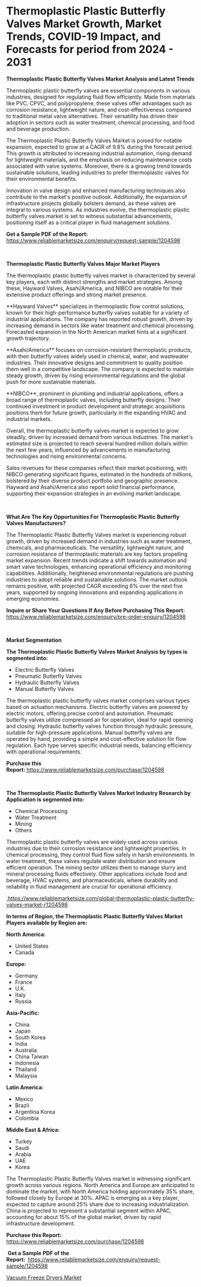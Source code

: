 <p><h1>Thermoplastic Plastic Butterfly Valves Market Growth, Market Trends, COVID-19 Impact, and Forecasts for period from 2024 - 2031</h1></p><p><strong>Thermoplastic Plastic Butterfly Valves Market Analysis and Latest Trends</strong></p>
<p><p>Thermoplastic plastic butterfly valves are essential components in various industries, designed for regulating fluid flow efficiently. Made from materials like PVC, CPVC, and polypropylene, these valves offer advantages such as corrosion resistance, lightweight nature, and cost-effectiveness compared to traditional metal valve alternatives. Their versatility has driven their adoption in sectors such as water treatment, chemical processing, and food and beverage production.</p><p>The Thermoplastic Plastic Butterfly Valves Market is poised for notable expansion, expected to grow at a CAGR of 9.8% during the forecast period. This growth is attributed to increasing industrial automation, rising demand for lightweight materials, and the emphasis on reducing maintenance costs associated with valve systems. Moreover, there is a growing trend towards sustainable solutions, leading industries to prefer thermoplastic valves for their environmental benefits.</p><p>Innovation in valve design and enhanced manufacturing techniques also contribute to the market's positive outlook. Additionally, the expansion of infrastructure projects globally bolsters demand, as these valves are integral to various systems. As industries evolve, the thermoplastic plastic butterfly valves market is set to witness substantial advancements, positioning itself as a critical player in fluid management solutions.</p></p>
<p><strong>Get a Sample PDF of the Report:&nbsp;</strong> <a href="https://www.reliablemarketsize.com/enquiry/request-sample/1204598?utm_campaign=2005&utm_medium=2&utm_source=Github&utm_content=ia&utm_term=31122024&utm_id=thermoplastic-plastic-butterfly-valves">https://www.reliablemarketsize.com/enquiry/request-sample/1204598</a></p>
<p>&nbsp;</p>
<p><strong>Thermoplastic Plastic Butterfly Valves Major Market Players</strong></p>
<p><p>The thermoplastic plastic butterfly valves market is characterized by several key players, each with distinct strengths and market strategies. Among these, Hayward Valves, Asahi/America, and NIBCO are notable for their extensive product offerings and strong market presence.</p><p>**Hayward Valves** specializes in thermoplastic flow control solutions, known for their high-performance butterfly valves suitable for a variety of industrial applications. The company has reported robust growth, driven by increasing demand in sectors like water treatment and chemical processing. Forecasted expansion in the North American market hints at a significant growth trajectory.</p><p>**Asahi/America** focuses on corrosion-resistant thermoplastic products, with their butterfly valves widely used in chemical, water, and wastewater industries. Their innovative designs and commitment to quality position them well in a competitive landscape. The company is expected to maintain steady growth, driven by rising environmental regulations and the global push for more sustainable materials.</p><p>**NIBCO**, prominent in plumbing and industrial applications, offers a broad range of thermoplastic valves, including butterfly designs. Their continued investment in product development and strategic acquisitions positions them for future growth, particularly in the expanding HVAC and industrial markets.</p><p>Overall, the thermoplastic butterfly valves market is expected to grow steadily, driven by increased demand from various industries. The market's estimated size is projected to reach several hundred million dollars within the next few years, influenced by advancements in manufacturing technologies and rising environmental concerns.</p><p>Sales revenues for these companies reflect their market positioning, with NIBCO generating significant figures, estimated in the hundreds of millions, bolstered by their diverse product portfolio and geographic presence. Hayward and Asahi/America also report solid financial performance, supporting their expansion strategies in an evolving market landscape.</p></p>
<p>&nbsp;</p>
<p><strong>What Are The Key Opportunities For Thermoplastic Plastic Butterfly Valves Manufacturers?</strong></p>
<p><p>The Thermoplastic Plastic Butterfly Valves market is experiencing robust growth, driven by increased demand in industries such as water treatment, chemicals, and pharmaceuticals. The versatility, lightweight nature, and corrosion resistance of thermoplastic materials are key factors propelling market expansion. Recent trends indicate a shift towards automation and smart valve technologies, enhancing operational efficiency and monitoring capabilities. Additionally, heightened environmental regulations are pushing industries to adopt reliable and sustainable solutions. The market outlook remains positive, with projected CAGR exceeding 6% over the next five years, supported by ongoing innovations and expanding applications in emerging economies.</p></p>
<p><strong>Inquire or Share Your Questions If Any Before Purchasing This Report:</strong> <a href="https://www.reliablemarketsize.com/enquiry/pre-order-enquiry/1204598?utm_campaign=2005&utm_medium=2&utm_source=Github&utm_content=ia&utm_term=31122024&utm_id=thermoplastic-plastic-butterfly-valves">https://www.reliablemarketsize.com/enquiry/pre-order-enquiry/1204598</a></p>
<p>&nbsp;</p>
<p><strong>Market Segmentation</strong></p>
<p><strong>The Thermoplastic Plastic Butterfly Valves Market Analysis by types is segmented into:</strong></p>
<p><ul><li>Electric Butterfly Valves</li><li>Pneumatic Butterfly Valves</li><li>Hydraulic Butterfly Valves</li><li>Manual Butterfly Valves</li></ul></p>
<p><p>The thermoplastic plastic butterfly valves market comprises various types based on actuation mechanisms. Electric butterfly valves are powered by electric motors, offering precise control and automation. Pneumatic butterfly valves utilize compressed air for operation, ideal for rapid opening and closing. Hydraulic butterfly valves function through hydraulic pressure, suitable for high-pressure applications. Manual butterfly valves are operated by hand, providing a simple and cost-effective solution for flow regulation. Each type serves specific industrial needs, balancing efficiency with operational requirements.</p></p>
<p><strong>Purchase this Report:&nbsp;</strong><a href="https://www.reliablemarketsize.com/purchase/1204598?utm_campaign=2005&utm_medium=2&utm_source=Github&utm_content=ia&utm_term=31122024&utm_id=thermoplastic-plastic-butterfly-valves">https://www.reliablemarketsize.com/purchase/1204598</a></p>
<p>&nbsp;</p>
<p><strong>The Thermoplastic Plastic Butterfly Valves Market Industry Research by Application is segmented into:</strong></p>
<p><ul><li>Chemical Processing</li><li>Water Treatment</li><li>Mining</li><li>Others</li></ul></p>
<p><p>Thermoplastic plastic butterfly valves are widely used across various industries due to their corrosion resistance and lightweight properties. In chemical processing, they control fluid flow safely in harsh environments. In water treatment, these valves regulate water distribution and ensure efficient operation. The mining sector utilizes them to manage slurry and mineral processing fluids effectively. Other applications include food and beverage, HVAC systems, and pharmaceuticals, where durability and reliability in fluid management are crucial for operational efficiency.</p></p>
<p><a href="https://www.reliablemarketsize.com/global-thermoplastic-plastic-butterfly-valves-market-r1204598?utm_campaign=2005&utm_medium=2&utm_source=Github&utm_content=ia&utm_term=31122024&utm_id=thermoplastic-plastic-butterfly-valves">&nbsp;https://www.reliablemarketsize.com/global-thermoplastic-plastic-butterfly-valves-market-r1204598</a></p>
<p><strong>In terms of Region, the Thermoplastic Plastic Butterfly Valves Market Players available by Region are:</strong></p>
<p>
    <p> <strong> North America: </strong>
        <ul>
            <li>United States</li>
            <li>Canada</li>
        </ul>
        </p> 
    <p> <strong> Europe: </strong>
        <ul>
            <li>Germany</li>
            <li>France</li>
            <li>U.K.</li>
            <li>Italy</li>
            <li>Russia</li>
        </ul>
        </p> 
    <p> <strong> Asia-Pacific: </strong>
        <ul>
            <li>China</li>
            <li>Japan</li>
            <li>South Korea</li>
            <li>India</li>
            <li>Australia</li>
            <li>China Taiwan</li>
            <li>Indonesia</li>
            <li>Thailand</li>
            <li>Malaysia</li>
        </ul>
        </p> 
    <p> <strong> Latin America: </strong>
        <ul>
            <li>Mexico</li>
            <li>Brazil</li>
            <li>Argentina Korea</li>
            <li>Colombia</li>
        </ul>
        </p> 
    <p> <strong> Middle East & Africa: </strong>
        <ul>
            <li>Turkey</li>
            <li>Saudi</li>
            <li>Arabia</li>
            <li>UAE</li>
            <li>Korea</li>
        </ul>
    </p>
    </p>
<p><p>The Thermoplastic Plastic Butterfly Valves market is witnessing significant growth across various regions. North America and Europe are anticipated to dominate the market, with North America holding approximately 35% share, followed closely by Europe at 30%. APAC is emerging as a key player, expected to capture around 25% share due to increasing industrialization. China is projected to represent a substantial segment within APAC, accounting for about 15% of the global market, driven by rapid infrastructure development.</p></p>
<p><strong>Purchase this Report: </strong><a href="https://www.reliablemarketsize.com/purchase/1204598?utm_campaign=2005&utm_medium=2&utm_source=Github&utm_content=ia&utm_term=31122024&utm_id=thermoplastic-plastic-butterfly-valves">https://www.reliablemarketsize.com/purchase/1204598</a></p>
<p>&nbsp;<strong>Get a Sample PDF of the Report:&nbsp;&nbsp;</strong><a href="https://www.reliablemarketsize.com/enquiry/request-sample/1204598?utm_campaign=2005&utm_medium=2&utm_source=Github&utm_content=ia&utm_term=31122024&utm_id=thermoplastic-plastic-butterfly-valves">https://www.reliablemarketsize.com/enquiry/request-sample/1204598</a></p>
<p><strong></strong></p>
<p><p><a href="https://github.com/lylyparadise/Market-Research-Report-List-5/blob/main/vacuum-freeze-dryers-market.md?utm_campaign=2005&utm_medium=2&utm_source=Github&utm_content=ia&utm_term=31122024&utm_id=thermoplastic-plastic-butterfly-valves">Vacuum Freeze Dryers Market</a></p></p>